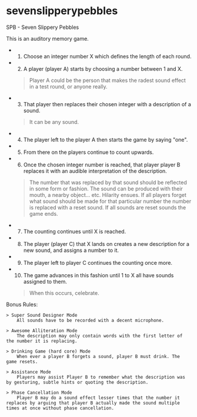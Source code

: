 # sevenslipperypebbles
SPB - Seven Slippery Pebbles


This is an auditory memory game.

- 1) Choose an integer number X which defines the length of each round.

- 2) A player (player A) starts by choosing a number between 1 and X.
	> Player A could be the person that makes the radest sound effect in a test round, or anyone really.

- 3) That player then replaces their chosen integer with a description of a sound. 
	> It can be any sound.

- 4) The player left to the player A then starts the game by saying "one".

- 5) From there on the players continue to count upwards. 

- 6) Once the chosen integer number is reached, that player player B replaces it with an audible interpretation of the description.
	> The number that was replaced by that sound should be reflected in some form or fashion.
	> The sound can be produced with their mouth, a nearby object... etc.
	> Hilarity ensues.
	> If all players forget what sound should be made for that particular number the number is replaced with a reset sound.
	> If all sounds are reset sounds the game ends.

- 7) The counting continues until X is reached.

- 8) The player (player C) that X lands on creates a new description for a new sound, and assigns a number to it.

- 9) The player left to player C continues the counting once more.

- 10) The game advances in this fashion until 1 to X all have sounds assigned to them.
	> When this occurs, celebrate.

Bonus Rules:	

	> Super Sound Designer Mode
		All sounds have to be recorded with a decent microphone.

	> Awesome Alliteration Mode
		The description may only contain words with the first letter of the number it is replacing.

	> Drinking Game (hard core) Mode
		When ever a player B forgets a sound, player B must drink. The game resets.

	> Assistance Mode
		Players may assist Player B to remember what the description was by gesturing, subtle hints or quoting the description.

	> Phase Cancellation Mode
		Player B may do a sound effect lesser times that the number it replaces by arguing that player B actually made the sound multiple times at once without phase cancellation.